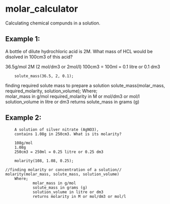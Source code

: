 # molar_calculator
Calculating chemical compunds in a solution.

## Example 1:
   A bottle of dilute hydrochloric acid is 2M.
   What mass of HCL would be disolved in 100cm3 of this acid?
        
36.5g/mol
2M (2 mol/dm3 or 2mol/l)
100cm3 = 100ml = 0.1 litre or 0.1 dm3

        solute_mass(36.5, 2, 0.1);

finding required solute mass to prepare a solution
    solute_mass(molar_mass, required_molarity, solution_volume);
Where;  
    molar_mass in g/mol
    required_molarity in M or mol/dm3 or mol/l
    solution_volume in litre or dm3
    returns solute_mass in grams (g)

## Example 2:
        A solution of silver nitrate (AgNO3), 
        contains 1.08g in 250cm3. What is its molarity?

        108g/mol
        1.08g
        250cm3 = 250ml = 0.25 litre or 0.25 dm3

        molarity(108, 1.08, 0.25);

    //finding molarity or concentration of a solution//
    molarity(molar_mass, solute_mass, solution_volume)
        Where;
                molar_mass in g/mol
                solute_mass in grams (g)
                solution_volume in litre or dm3   
                returns molarity in M or mol/dm3 or mol/l

